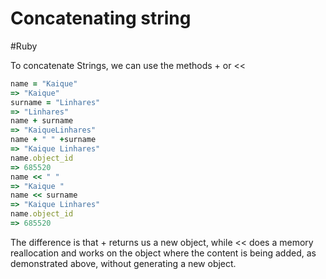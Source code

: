 # Concatenating string
#Ruby

To concatenate Strings, we can use the methods + or <<

```ruby
name = "Kaique"
=> "Kaique"
surname = "Linhares"
=> "Linhares"
name + surname
=> "KaiqueLinhares"
name + " " +surname
=> "Kaique Linhares"
name.object_id
=> 685520
name << " "
=> "Kaique "
name << surname
=> "Kaique Linhares"
name.object_id
=> 685520
```

The difference is that + returns us a new object, while << does a memory reallocation and works on the object where the content is being added, as demonstrated above, without generating a new object.
